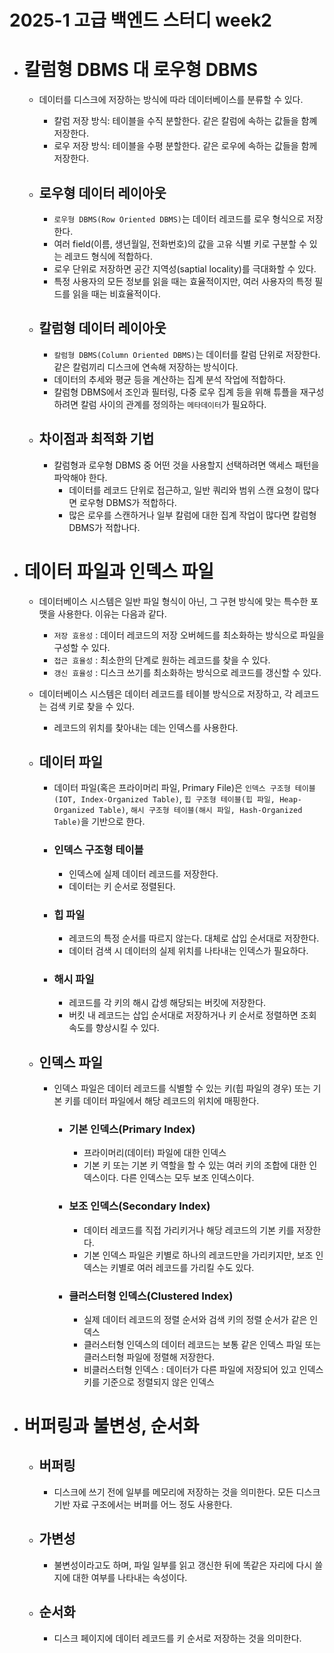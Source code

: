# 2025-1 고급 백엔드 스터디 week2

- # 칼럼형 DBMS 대 로우형 DBMS

  - 데이터를 디스크에 저장하는 방식에 따라 데이터베이스를 분류할 수 있다.

    - 칼럼 저장 방식: 테이블을 수직 분할한다. 같은 칼럼에 속하는 값들을 함꼐 저장한다.
    - 로우 저장 방식: 테이블을 수평 분할한다. 같은 로우에 속하는 값들을 함께 저장한다.

  - ## 로우형 데이터 레이아웃

    - `로우형 DBMS(Row Oriented DBMS)`는 데이터 레코드를 로우 형식으로 저장한다.
    - 여러 field(이름, 생년월일, 전화번호)의 값을 고유 식별 키로 구분할 수 있는 레코드 형식에 적합하다.
    - 로우 단위로 저장하면 공간 지역성(saptial locality)를 극대화할 수 있다.
    - 특정 사용자의 모든 정보를 읽을 때는 효율적이지만, 여러 사용자의 특정 필드를 읽을 때는 비효율적이다.

  - ## 칼럼형 데이터 레이아웃
    - `칼럼형 DBMS(Column Oriented DBMS)`는 데이터를 칼럼 단위로 저장한다. 같은 칼럼끼리 디스크에 연속해 저장하는 방식이다.
    - 데이터의 추세와 평균 등을 계산하는 집계 분석 작업에 적합하다.
    - 칼럼형 DBMS에서 조인과 필터링, 다중 로우 집계 등을 위해 튜플을 재구성하려면 칼럼 사이의 관계를 정의하는 `메타데이터`가 필요하다.
  - ## 차이점과 최적화 기법
    - 칼럼형과 로우형 DBMS 중 어떤 것을 사용할지 선택하려면 액세스 패턴을 파악해야 한다.
      - 데이터를 레코드 단위로 접근하고, 일반 쿼리와 범위 스캔 요청이 많다면 로우형 DBMS가 적합하다.
      - 많은 로우를 스캔하거나 일부 칼럼에 대한 집계 작업이 많다면 칼럼형 DBMS가 적합나다.

- # 데이터 파일과 인덱스 파일

  - 데이터베이스 시스템은 일반 파일 형식이 아닌, 그 구현 방식에 맞는 특수한 포맷을 사용한다. 이유는 다음과 같다.

    - `저장 효용성` : 데이터 레코드의 저장 오버헤드를 최소화하는 방식으로 파일을 구성할 수 있다.
    - `접근 효율성` : 최소한의 단계로 원하는 레코드를 찾을 수 있다.
    - `갱신 효율성` : 디스크 쓰기를 최소화하는 방식으로 레코드를 갱신할 수 있다.

  - 데이터베이스 시스템은 데이터 레코드를 테이블 방식으로 저장하고, 각 레코드는 검색 키로 찾을 수 있다.

    - 레코드의 위치를 찾아내는 데는 인덱스를 사용한다.

  - ## 데이터 파일

    - 데이터 파일(혹은 프라이머리 파일, Primary File)은 `인덱스 구조형 테이블(IOT, Index-Organized Table)`, `힙 구조형 테이블(힙 파일, Heap-Organized Table)`, `해시 구조형 테이블(해시 파일, Hash-Organized Table)`을 기반으로 한다.
    - ### 인덱스 구조형 테이블
      - 인덱스에 실제 데이터 레코드를 저장한다.
      - 데이터는 키 순서로 정렬된다.
    - ### 힙 파일
      - 레코드의 특정 순서를 따르지 않는다. 대체로 삽입 순서대로 저장한다.
      - 데이터 검색 시 데이터의 실제 위치를 나타내는 인덱스가 필요하다.
    - ### 해시 파일
      - 레코드를 각 키의 해시 갑셍 해당되는 버킷에 저장한다.
      - 버킷 내 레코드는 삽입 순서대로 저장하거나 키 순서로 정렬하면 조회 속도를 향상시킬 수 있다.

  - ## 인덱스 파일
    - 인덱스 파일은 데이터 레코드를 식별할 수 있는 키(힙 파일의 경우) 또는 기본 키를 데이터 파일에서 해당 레코드의 위치에 매핑한다.
      - ### 기본 인덱스(Primary Index)
        - 프라이머리(데이터) 파일에 대한 인덱스
        - 기본 키 또는 기본 키 역할을 할 수 있는 여러 키의 조합에 대한 인덱스이다. 다른 인덱스는 모두 보조 인덱스이다.
      - ### 보조 인덱스(Secondary Index)
        - 데이터 레코드를 직접 가리키거나 해당 레코드의 기본 키를 저장한다.
        - 기본 인덱스 파일은 키별로 하나의 레코드만을 가리키지만, 보조 인덱스는 키별로 여러 레코드를 가리킬 수도 있다.
      - ### 클러스터형 인덱스(Clustered Index)
        - 실제 데이터 레코드의 정렬 순서와 검색 키의 정렬 순서가 같은 인덱스
        - 클러스터형 인덱스의 데이터 레코드는 보통 같은 인덱스 파일 또는 클러스터형 파일에 정렬해 저장한다.
        - 비클러스터형 인덱스 : 데이터가 다른 파일에 저장되어 있고 인덱스 키를 기준으로 정렬되지 않은 인덱스

- # 버퍼링과 불변성, 순서화
  - ## 버퍼링
    - 디스크에 쓰기 전에 일부를 메모리에 저장하는 것을 의미한다. 모든 디스크 기반 자료 구조에서는 버퍼를 어느 정도 사용한다.
  - ## 가변성
    - 불변성이라고도 하며, 파일 일부를 읽고 갱신한 뒤에 똑같은 자리에 다시 쓸지에 대한 여부를 나타내는 속성이다.
  - ## 순서화
    - 디스크 페이지에 데이터 레코드를 키 순서로 저장하는 것을 의미한다.